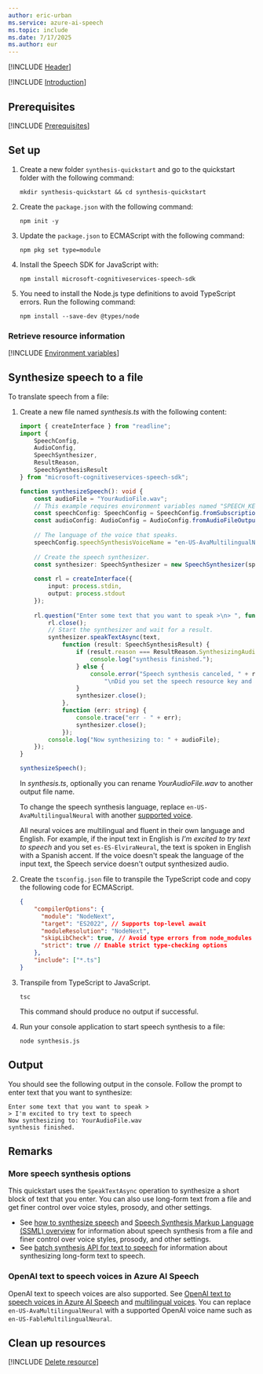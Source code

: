 ```yaml
---
author: eric-urban
ms.service: azure-ai-speech
ms.topic: include
ms.date: 7/17/2025
ms.author: eur
---
```


[!INCLUDE [Header](../../common/javascript.md)]

[!INCLUDE [Introduction](intro.md)]

## Prerequisites

[!INCLUDE [Prerequisites](../../common/azure-prerequisites.md)]

## Set up

1. Create a new folder `synthesis-quickstart` and go to the quickstart folder with the following command:

    ```shell
    mkdir synthesis-quickstart && cd synthesis-quickstart
    ```
    
1. Create the `package.json` with the following command:

    ```shell
    npm init -y
    ```

1. Update the `package.json` to ECMAScript with the following command:
    ```shell
    npm pkg set type=module
    ```

1. Install the Speech SDK for JavaScript with:

    ```console
    npm install microsoft-cognitiveservices-speech-sdk
    ```

1. You need to install the Node.js type definitions to avoid TypeScript errors. Run the following command:

    ```shell
    npm install --save-dev @types/node
    ```

### Retrieve resource information

[!INCLUDE [Environment variables](../../common/environment-variables.md)]

## Synthesize speech to a file

To translate speech from a file:

1. Create a new file named *synthesis.ts* with the following content:

    ```typescript
    import { createInterface } from "readline";
    import { 
        SpeechConfig, 
        AudioConfig, 
        SpeechSynthesizer, 
        ResultReason,
        SpeechSynthesisResult 
    } from "microsoft-cognitiveservices-speech-sdk";
    
    function synthesizeSpeech(): void {
        const audioFile = "YourAudioFile.wav";
        // This example requires environment variables named "SPEECH_KEY" and "SPEECH_REGION"
        const speechConfig: SpeechConfig = SpeechConfig.fromSubscription(process.env.SPEECH_KEY!, process.env.SPEECH_REGION!);
        const audioConfig: AudioConfig = AudioConfig.fromAudioFileOutput(audioFile);
        
        // The language of the voice that speaks.
        speechConfig.speechSynthesisVoiceName = "en-US-AvaMultilingualNeural";
        
        // Create the speech synthesizer.
        const synthesizer: SpeechSynthesizer = new SpeechSynthesizer(speechConfig, audioConfig);
        
        const rl = createInterface({
            input: process.stdin,
            output: process.stdout
        });
        
        rl.question("Enter some text that you want to speak >\n> ", function (text: string) {
            rl.close();
            // Start the synthesizer and wait for a result.
            synthesizer.speakTextAsync(text,
                function (result: SpeechSynthesisResult) {
                    if (result.reason === ResultReason.SynthesizingAudioCompleted) {
                        console.log("synthesis finished.");
                    } else {
                        console.error("Speech synthesis canceled, " + result.errorDetails +
                            "\nDid you set the speech resource key and region values?");
                    }
                    synthesizer.close();
                },
                function (err: string) {
                    console.trace("err - " + err);
                    synthesizer.close();
                });
            console.log("Now synthesizing to: " + audioFile);
        });
    }
    
    synthesizeSpeech();
    ```

    In *synthesis.ts*, optionally you can rename *YourAudioFile.wav* to another output file name.

    To change the speech synthesis language, replace `en-US-AvaMultilingualNeural` with another [supported voice](~/articles/ai-services/speech-service/language-support.md#standard-voices).

    All neural voices are multilingual and fluent in their own language and English. For example, if the input text in English is *I'm excited to try text to speech* and you set `es-ES-ElviraNeural`, the text is spoken in English with a Spanish accent. If the voice doesn't speak the language of the input text, the Speech service doesn't output synthesized audio.

1. Create the `tsconfig.json` file to transpile the TypeScript code and copy the following code for ECMAScript.

    ```json
    {
        "compilerOptions": {
          "module": "NodeNext",
          "target": "ES2022", // Supports top-level await
          "moduleResolution": "NodeNext",
          "skipLibCheck": true, // Avoid type errors from node_modules
          "strict": true // Enable strict type-checking options
        },
        "include": ["*.ts"]
    }
    ```

1. Transpile from TypeScript to JavaScript.

    ```shell
    tsc
    ```

    This command should produce no output if successful.

1. Run your console application to start speech synthesis to a file:

   ```console
   node synthesis.js
   ```

## Output

You should see the following output in the console. Follow the prompt to enter text that you want to synthesize:

```console
Enter some text that you want to speak >
> I'm excited to try text to speech
Now synthesizing to: YourAudioFile.wav
synthesis finished.
```

## Remarks

### More speech synthesis options

This quickstart uses the `SpeakTextAsync` operation to synthesize a short block of text that you enter. You can also use long-form text from a file and get finer control over voice styles, prosody, and other settings.

- See [how to synthesize speech](~/articles/ai-services/speech-service/how-to-speech-synthesis.md) and [Speech Synthesis Markup Language (SSML) overview](~/articles/ai-services/speech-service/speech-synthesis-markup.md) for information about speech synthesis from a file and finer control over voice styles, prosody, and other settings.
- See [batch synthesis API for text to speech](~/articles/ai-services/speech-service/batch-synthesis.md) for information about synthesizing long-form text to speech.

### OpenAI text to speech voices in Azure AI Speech

OpenAI text to speech voices are also supported. See [OpenAI text to speech voices in Azure AI Speech](../../../openai-voices.md) and [multilingual voices](../../../language-support.md?tabs=tts#multilingual-voices). You can replace `en-US-AvaMultilingualNeural` with a supported OpenAI voice name such as `en-US-FableMultilingualNeural`.

## Clean up resources

[!INCLUDE [Delete resource](../../common/delete-resource.md)]
